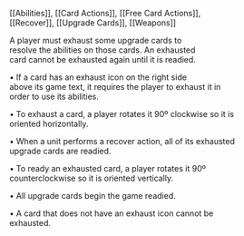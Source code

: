 [[Abilities]], [[Card Actions]], [[Free Card Actions]],  
[[Recover]], [[Upgrade Cards]], [[Weapons]]

A player must exhaust some upgrade cards to  
resolve the abilities on those cards. An exhausted  
card cannot be exhausted again until it is readied.

• If a card has an exhaust icon on the right side  
above its game text, it requires the player to exhaust it in  
order to use its abilities.  

• To exhaust a card, a player rotates it 90º clockwise so it is  
oriented horizontally.  

• When a unit performs a recover action, all of its exhausted  
upgrade cards are readied.  

• To ready an exhausted card, a player rotates it 90º  
counterclockwise so it is oriented vertically.  

• All upgrade cards begin the game readied.  

• A card that does not have an exhaust icon cannot be  
exhausted.